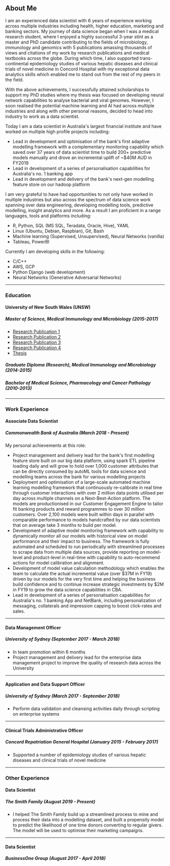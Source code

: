 ## About Me

I am an experienced data scientist with 6 years of experience working across multiple industries including health, higher education, marketing and banking sectors. My journey of data science began when I was a medical research student, where I enjoyed a highly successful 3-year stint as a master and PhD candidate contributing to the fields of microbiology, immunology and genomics with 5 publications amassing thousands of views and citations of my work by research publications and medical textbooks across the globe. During which time, I also supported trans-continental epidemiology studies of various hepatic diseases and clinical trials of novel medicine in Concord Hospital with my exceptional data analytics skills which enabled me to stand out from the rest of my peers in the field.

With the above achievements, I successfully attained scholarships to support my PhD studies where my thesis was focused on developing neural network capabilities to analyse bacterial and viral genomes. However, I soon realised the potential machine learning and AI had across multiple industries and along with other personal reasons, decided to head into industry to work as a data scientist.

Today I am a data scientist in Australia's largest financial institute and have worked on multiple high profile projects including:
- Lead in development and optimisation of the bank's first adaptive modelling framework with a complementary monitoring capability which saved over 37 years of data scientist time to build 200+ predictive models manually and drove an incremental uplift of ~$40M AUD in FY2019
- Lead in development of a series of personalisation capabilities for Australia's no. 1 banking app
- Lead in development and delivery of the bank's next-gen modelling feature store on our hadoop platform

I am very grateful to have had opportunities to not only have worked in multiple industries but also across the spectrum of data science work spanning over data engineering, developing modelling tools, predictive modelling, insight analytics and more. As a result I am proficient in a range languages, tools and platforms including:
- R, Python, SQL (MS SQL, Teradata, Oracle, Hive), YAML
- Linux (Ubuntu, Debian, Raspbian), Git, Bash
- Machine learning (Supervised, Unsupervised), Neural Networks (vanilla)
- Tableau, PowerBI

Currently I am developing skills in the following:
- C/C++
- AWS, GCP
- Python Django (web development)
- Neural Networks (Generative Adversarial Networks)

---

### Education

#### University of New South Wales (UNSW)
##### Master of Science, Medical Immunology and Microbiology (2015-2017)
- [Research Publication 1](https://www.ncbi.nlm.nih.gov/pubmed/29636463)
- [Research Publication 2](https://www.frontiersin.org/articles/10.3389/fphys.2017.00543/full)
- [Research Publication 3](https://www.ncbi.nlm.nih.gov/pubmed/27910936)
- [Research Publication 4](https://www.ncbi.nlm.nih.gov/pubmed/25657299)
- [Thesis](https://www.unsworks.unsw.edu.au/primo-explore/fulldisplay?vid=UNSWORKS&docid=unsworks_45201&context=L)

##### Graduate Diploma (Research), Medical Immunology and Microbiology (2014-2015)

##### Bachelor of Medical Science, Pharmacology and Cancer Pathology (2010-2013)

---

### Work Experience

#### Associate Data Scientist
##### Commonwealth Bank of Australia (March 2018 - Present)
My personal achievements at this role:
- Project management and delivery lead for the bank's first modelling feature store built on our big data platform, using spark ETL pipeline loading daily and will grow to hold over 1,000 customer attributes that can be directly consumed by autoML tools for data science and modelling teams across the bank for various modelling projects
- Deployment and optimisation of a large-scale automated machine learning modelling framework that continuously re-calibrate in real time through customer interactions with over 2 million data points utilised per day across multiple channels on a Next-Best-Action platform. The models are productionised in our Customer Engagement Engine to tailor fit banking products and reward programmes to over 30 million customers. Over 2,100 models were built within days in parallel with comparable performance to models handcrafted by our data scientists that on average take 3 months to build per model.
- Development of adaptive model monitoring framework with capability to dynamically monitor all our models with historical view on model performance and their impact to business. The framework is fully automated and scheduled to run periodically with streamlined processes to scrape data from multiple data sources, provide reporting on model-level and product-level in real-time with capability to auto-recommend actions for model calibration and alignment.
- Development of model value calculation methodology which enables the team to calculate the actual incremental value (over $37M in FY19) driven by our models for the very first time and helping the business build confidence and to continue increase strategic investments by $2M in FY19 to grow the data science capabilities in CBA.
- Lead in development of a series of personalisation capabilities for Australia's no. 1 banking App and NetBank, including personalization of messaging, collaterals and impression capping to boost click-rates and sales.

---

#### Data Management Officer
##### University of Sydney (September 2017 - March 2018)
- In team promotion within 6 months
- Project management and delivery lead for the enterprise data management project to improve the quality of research data across the University

---

#### Application and Data Support Officer
##### University of Sydney (March 2017 - September 2018)
- Perform data validation and cleansing activities daily through scripting on enterprise systems

---

#### Clinical Trials Administrative Officer
##### Concord Repatriation General Hospital (January 2015 - February 2017)
- Supported a number of epidemiology studies of various hepatic diseases and clinical trials of novel medicine

---

### Other Experience

#### Data Scientist
##### The Smith Family (August 2019 - Present)
- I helped The Smith Family build up a streamlined process to mine and process their data into a modelling dataset, and built a propensity model to predict the likelihood of one time donors converting to regular givers. The model will be used to optimise their marketing campaigns.

---

#### Data Scientist
##### BusinessOne Group (August 2017 - April 2018)
